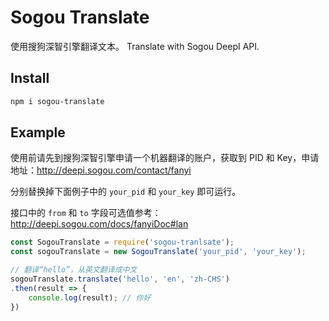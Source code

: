 # Sogou Translate

使用搜狗深智引擎翻译文本。
Translate with Sogou DeepI API.

## Install

```bash
npm i sogou-translate
```

## Example

使用前请先到搜狗深智引擎申请一个机器翻译的账户，获取到 PID 和 Key，申请地址：http://deepi.sogou.com/contact/fanyi

分别替换掉下面例子中的 `your_pid` 和 `your_key` 即可运行。

接口中的 `from` 和 `to` 字段可选值参考：http://deepi.sogou.com/docs/fanyiDoc#lan

```js
const SogouTranslate = require('sogou-tranlsate');
const sogouTranslate = new SogouTranslate('your_pid', 'your_key');

// 翻译“hello”，从英文翻译成中文
sogouTranslate.translate('hello', 'en', 'zh-CHS') 
.then(result => {
    console.log(result); // 你好
})
```